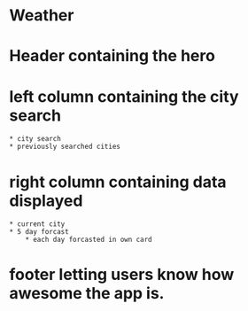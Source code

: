 # Weather

# Header containing the hero

# left column containing the city search
    * city search
    * previously searched cities 

# right column containing data displayed
    * current city
    * 5 day forcast
        * each day forcasted in own card

# footer letting users know how awesome the app is. 
